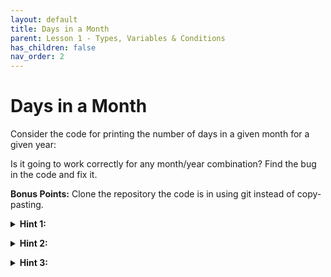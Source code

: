 ```yaml
---
layout: default
title: Days in a Month
parent: Lesson 1 - Types, Variables & Conditions
has_children: false
nav_order: 2
---
```


# Days in a Month

Consider the code for printing the number of days in a given month for a given year: 

Is it going to work correctly for any month/year combination? Find the bug in the code and fix it.

**Bonus Points:** Clone the repository the code is in using git instead of copy-pasting.

<details class="text-grey-dk-000"> 
  <summary><strong>Hint 1:</strong></summary>
  The <code class="language-plaintext highlighter-rouge">year</code> variable is declared but not used. Coincidence? 
</details>

<p/>

<details class="text-grey-dk-000"> 
  <summary><strong>Hint 2:</strong></summary>
  You'll need to find a way to figure out if a given number is divisible by another number. You'll need the <a href="https://learn.microsoft.com/en-us/dotnet/csharp/language-reference/operators/arithmetic-operators#remainder-operator-">remainder operator</a> for that.
</details>

<p/>

<details class="text-grey-dk-000"> 
  <summary><strong>Hint 3:</strong></summary>
  Are you sure we considered all the use cases? Note that it takes Earth 365.2422 days to circle around the sun. 
</details>